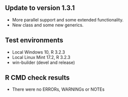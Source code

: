 ## Update to version 1.3.1
* More parallel support and some extended functionality. 
* New class and some new generics.

## Test environments
* Local Windows 10, R 3.2.3
* Local Linux Mint 17.2, R 3.2.3
* win-builder (devel and release)

## R CMD check results
* There were no ERRORs, WARNINGs or NOTEs
